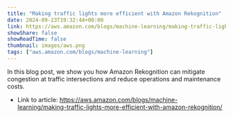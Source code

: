 ```yaml
---
title: "Making traffic lights more efficient with Amazon Rekognition"
date: 2024-09-23T19:32:44+00:00
link: https://aws.amazon.com/blogs/machine-learning/making-traffic-lights-more-efficient-with-amazon-rekognition/
showShare: false
showReadTime: false
thumbnail: images/aws.png
tags: ["aws.amazon.com/blogs/machine-learning"]
---
```

In this blog post, we show you how Amazon Rekognition can mitigate congestion at traffic intersections and reduce operations and maintenance costs.

- Link to article: https://aws.amazon.com/blogs/machine-learning/making-traffic-lights-more-efficient-with-amazon-rekognition/